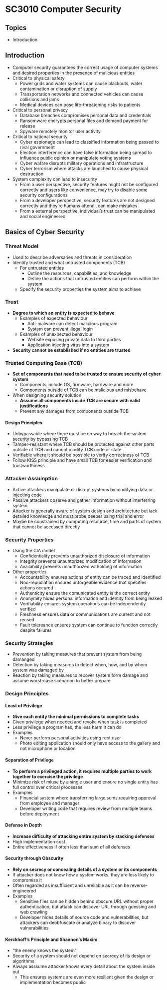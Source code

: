 # SC3010 Computer Security

## Topics
- Introduction

## Introduction

- Computer security guarantees the correct usage of computer systems and desired properties in the presence of malicious entities
- Critical to physical safety
    - Power grids and water systems can cause blackouts, water contamination or disruption of supply
    - Transportation networks and connected vehicles can cause collisions and jams
    - Medical devices can pose life-threatening risks to patients
- Critical to personal privacy
    - Database breaches compromises personal data and credentials
    - Ransomware encrypts personal files and demand payment for release
    - Spyware remotely monitor user activity
- Critical to national security
    - Cyber espionage can lead to classified information being passed to rival government
    - Election interference can have false information being spread to influence public opinion or manipulate voting systems
    - Cyber wafare disrupts military operations and infrastructure
    - Cyber terrorism where attacks are launched to cause physical destruction
- System complexity can lead to insecurity
    - From a user perspective, security features might not be configured correctly and users like convenience, may try to disable some security configurations
    - From a developer perspective, security features are not designed correctly and they’re humans afterall, can make mistakes
    - From a external perspective, individual’s trust can be manipulated and social engineered

## Basics of Cyber Security

### Threat Model

- Used to describe adversaries and threats in consideration
- Identify trusted and what untrusted components (TCB)
    - For untrusted entities
        - Outline the resources, capabilities, and knowledge
        - Define the actions that untrusted entities can perform within the system
    - Specify the security properties the system aims to achieve

### Trust

- **Degree to which an entity is expected to behave**
    - Examples of expected behaviour
        - Anti-malware can detect malicious program
        - System can prevent illegal login
    - Examples of unexpected behaviour
        - Website exposing private data to third parties
        - Application injecting virus into a system
- **Security cannot be established if no entities are trusted**

### Trusted Computing Base (TCB)

- **Set of components that need to be trusted to ensure security of cyber system**
    - Components include OS, firmware, hardware and more
    - Components outside of TCB can be malicious and misbehave
- When designing security solution
    - **Assume all components inside TCB are secure with valid justifications**
    - Prevent any damages from components outside TCB

#### Design Principles

- Unbypassable where there must be no way to breach the system security by bypassing TCB
- Tamper-resistant where TCB should be protected against other parts outside of TCB and cannot modify TCB code or state
- Verifiable where it should be possible to verify correctness of TCB
- Follow KISS principle and have small TCB for easier verification and trustworthiness

### Attacker Assumption

- Active attackers manipulate or disrupt systems by modifying data or injecting code
- Passive attackers observe and gather information without interferring system
- Attacker is generally aware of system design and architecture but lack detailed knowledge and must probe deeper using trial and error
- Maybe be constrained by computing resource, time and parts of system that cannot be accessed directly

### Security Properties

- Using the CIA model
    - Confidentiality prevents unauthorized disclosure of information
    - Integrity prevents unauhtorized modification of information
    - Availability prevents unauthorized witholding of information
- Other properties
    - Accountability ensures actions of entity can be traced and identified
    - Non-repudiation ensures unforgeable evidence that specifies actions occured
    - Authenticity ensure the comunicated entity is the correct entity
    - Anonymity hides personal information and identity from being leaked
    - Verifiability ensures system operations can be independently verified
    - Freshness ensures data or communications are current and not reused
    - Fault tolereance ensures system can continue to function correctly despite failures

### Security Strategies

- Prevention by taking measures that prevent system from being damanged
- Detection by taking measures to detect when, how, and by whom system was damaged by
- Reaction by taking measures to recover system form damage and assume worst-case scenarion to better prepare

### Design Principles

#### Least of Privilege

- **Give each entity the minimal permissions to complete tasks**
- Given privilege when needed and revoke when task is completed
- Less privilege a program has, the less harm it can do
- Examples
    - Never perform personal activities using root user
    - Photo editing application should only have access to the gallery and not microphone or location

#### Separation of Privilege

- **To perform a privileged action, it requires multiple parties to work together to exercise the privilege**
- Minimize risk of miuse by a single user and ensure no single entity has full control over critical processes
- Examples
    - Financial system where transferring large sums requiring approval from employee and manager
    - Developer writing code that requires review from multiple teams before deployment

#### Defense in Depth

- **Increase difficulty of attacking entire system by stacking defenses**
- High implementation cost
- Entire effectiveness if often less than sum of all defenses

#### Security through Obscurity

- **Rely on secrecy or concealing details of a system or its components**
- If attacker does not know how a system works, they are less likely to compromise it
- Often regarded as insufficient and unreliable as it can be reverse-engineered
- Examples
    - Sensitive files can be hidden behind obscure URL without proper authentication, but attack can discover URL through guessing and web crawling
    - Developer hides details of source code and vulnerabilities, but attackers can deobfuscate or analyze binary to discover vulnerabilities

#### Kerckhoff’s Principle and Shannon’s Maxim

- “the enemy knows the system”
- Security of a system should not depend on secrecy of its design or algorithms
- Always asssume attacker knows every detail about the system inside out
    - This ensures systems are even more resilient given the design or implementation becomes public